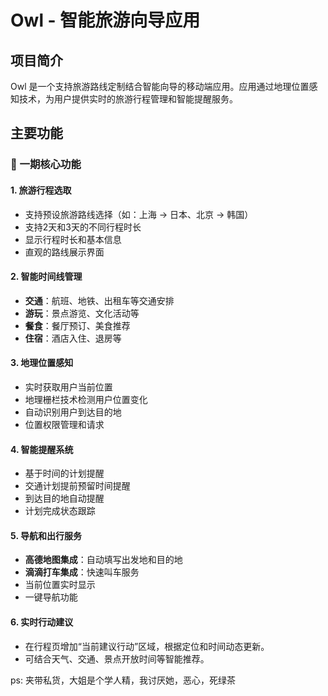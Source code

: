 # Owl - 智能旅游向导应用

## 项目简介

Owl 是一个支持旅游路线定制结合智能向导的移动端应用。应用通过地理位置感知技术，为用户提供实时的旅游行程管理和智能提醒服务。

## 主要功能

### 🎯 一期核心功能

#### 1. 旅游行程选取
- 支持预设旅游路线选择（如：上海 → 日本、北京 → 韩国）
- 支持2天和3天的不同行程时长
- 显示行程时长和基本信息
- 直观的路线展示界面

#### 2. 智能时间线管理
- **交通**：航班、地铁、出租车等交通安排
- **游玩**：景点游览、文化活动等
- **餐食**：餐厅预订、美食推荐
- **住宿**：酒店入住、退房等

#### 3. 地理位置感知
- 实时获取用户当前位置
- 地理栅栏技术检测用户位置变化
- 自动识别用户到达目的地
- 位置权限管理和请求

#### 4. 智能提醒系统
- 基于时间的计划提醒
- 交通计划提前预留时间提醒
- 到达目的地自动提醒
- 计划完成状态跟踪

#### 5. 导航和出行服务
- **高德地图集成**：自动填写出发地和目的地
- **滴滴打车集成**：快速叫车服务
- 当前位置实时显示
- 一键导航功能

#### 6. 实时行动建议
- 在行程页增加“当前建议行动”区域，根据定位和时间动态更新。
- 可结合天气、交通、景点开放时间等智能推荐。




ps:
夹带私货，大姐是个学人精，我讨厌她，恶心，死绿茶